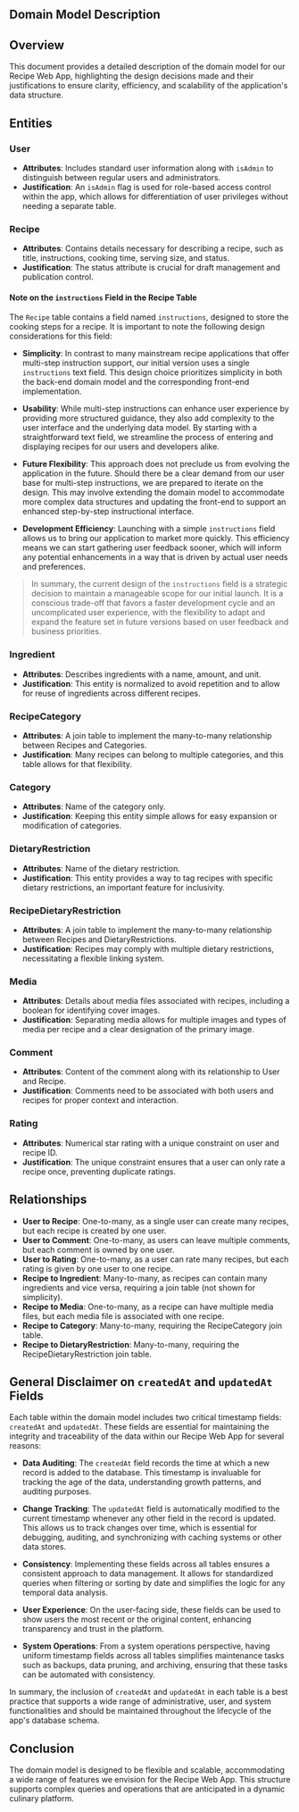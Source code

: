 Domain Model Description
------------------------------------------

## Overview
This document provides a detailed description of the domain model for our Recipe Web App, highlighting the design decisions made and their justifications to ensure clarity, efficiency, and scalability of the application's data structure.

## Entities

### User

- **Attributes**: Includes standard user information along with `isAdmin` to distinguish between regular users and administrators.
- **Justification**: An `isAdmin` flag is used for role-based access control within the app, which allows for differentiation of user privileges without needing a separate table.

### Recipe

- **Attributes**: Contains details necessary for describing a recipe, 
such as title, instructions, cooking time, serving size, and status.
- **Justification**: The status attribute is crucial 
for draft management and publication control.


#### Note on the `instructions` Field in the Recipe Table

The `Recipe` table contains a field named `instructions`, designed to store the cooking steps for a recipe. It is important to note the following design considerations for this field:

- **Simplicity**: In contrast to many mainstream recipe applications that offer multi-step instruction support, our initial version uses a single `instructions` text field. This design choice prioritizes simplicity in both the back-end domain model and the corresponding front-end implementation.

- **Usability**: While multi-step instructions can enhance user experience by providing more structured guidance, they also add complexity to the user interface and the underlying data model. By starting with a straightforward text field, we streamline the process of entering and displaying recipes for our users and developers alike.

- **Future Flexibility**: This approach does not preclude us from evolving the application in the future. Should there be a clear demand from our user base for multi-step instructions, we are prepared to iterate on the design. This may involve extending the domain model to accommodate more complex data structures and updating the front-end to support an enhanced step-by-step instructional interface.

- **Development Efficiency**: Launching with a simple `instructions` field allows us to bring our application to market more quickly. This efficiency means we can start gathering user feedback sooner, which will inform any potential enhancements in a way that is driven by actual user needs and preferences.

> In summary, the current design of the `instructions` field is a strategic decision to maintain a manageable 
> scope for our initial launch. It is a conscious trade-off that favors a faster development cycle and an uncomplicated 
> user experience, with the flexibility to adapt and expand the feature set in future versions based on user feedback 
> and business priorities.


### Ingredient

- **Attributes**: Describes ingredients with a name, amount, and unit.
- **Justification**: This entity is normalized to avoid repetition and to allow for reuse of ingredients across 
different recipes.

### RecipeCategory

- **Attributes**: A join table to implement the many-to-many relationship between Recipes and Categories.
- **Justification**: Many recipes can belong to multiple categories, and this table allows for that flexibility.

### Category

- **Attributes**: Name of the category only.
- **Justification**: Keeping this entity simple allows for easy expansion or modification of categories.

### DietaryRestriction

- **Attributes**: Name of the dietary restriction.
- **Justification**: This entity provides a way to tag recipes with specific dietary restrictions, an important feature 
for inclusivity.

### RecipeDietaryRestriction

- **Attributes**: A join table to implement the many-to-many relationship between Recipes and DietaryRestrictions.
- **Justification**: Recipes may comply with multiple dietary restrictions, necessitating a flexible linking system.

### Media

- **Attributes**: Details about media files associated with recipes, including a boolean for identifying cover images.
- **Justification**: Separating media allows for multiple images and types of media per recipe and a clear designation of the primary image.

### Comment

- **Attributes**: Content of the comment along with its relationship to User and Recipe.
- **Justification**: Comments need to be associated with both users and recipes for proper context and interaction.

### Rating

- **Attributes**: Numerical star rating with a unique constraint on user and recipe ID.
- **Justification**: The unique constraint ensures that a user can only rate a recipe once, preventing duplicate ratings.

## Relationships

- **User to Recipe**: One-to-many, as a single user can create many recipes, but each recipe is created by one user.
- **User to Comment**: One-to-many, as users can leave multiple comments, but each comment is owned by one user.
- **User to Rating**: One-to-many, as a user can rate many recipes, but each rating is given by one user to one recipe.
- **Recipe to Ingredient**: Many-to-many, as recipes can contain many ingredients and vice versa, requiring a join 
table (not shown for simplicity).
- **Recipe to Media**: One-to-many, as a recipe can have multiple media files, but each media file is associated 
with one recipe.
- **Recipe to Category**: Many-to-many, requiring the RecipeCategory join table.
- **Recipe to DietaryRestriction**: Many-to-many, requiring the RecipeDietaryRestriction join table.

## General Disclaimer on `createdAt` and `updatedAt` Fields

Each table within the domain model includes two critical timestamp fields: `createdAt` 
and `updatedAt`. These fields are essential for maintaining the integrity and traceability 
of the data within our Recipe Web App for several reasons:

- **Data Auditing**: The `createdAt` field records the time at which a new record is added 
to the database. This timestamp is invaluable for tracking the age of the data, understanding growth patterns, and 
auditing purposes.

- **Change Tracking**: The `updatedAt` field is automatically modified to the current timestamp whenever any other 
field in the record is updated. This allows us to track changes over time, which is essential for debugging, 
auditing, and synchronizing with caching systems or other data stores.

- **Consistency**: Implementing these fields across all tables ensures a consistent 
approach to data management. It allows for standardized queries when filtering or sorting 
by date and simplifies the logic for any temporal data analysis.

- **User Experience**: On the user-facing side, these fields can be used to show users the most 
recent or the original content, enhancing transparency and trust in the platform.

- **System Operations**: From a system operations perspective, having uniform timestamp fields 
across all tables simplifies maintenance tasks such as backups, data pruning, and archiving, 
ensuring that these tasks can be automated with consistency.

In summary, the inclusion of `createdAt` and `updatedAt` in each table is a best practice that 
supports a wide range of administrative, user, and system functionalities and 
should be maintained throughout the lifecycle of the app's database schema.

## Conclusion

The domain model is designed to be flexible and scalable, accommodating a wide range of features we envision 
for the Recipe Web App. This structure supports complex queries and operations that are anticipated in a 
dynamic culinary platform.
